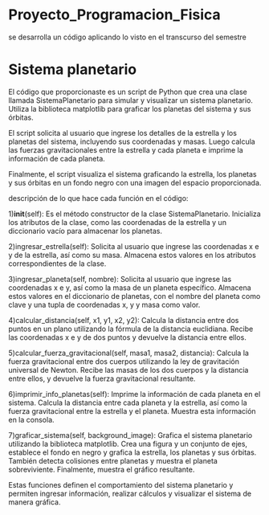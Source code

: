 # Proyecto_Programacion_Fisica
se desarrolla un código aplicando lo visto en el transcurso del semestre


# Sistema planetario
El código que proporcionaste es un script de Python que crea una clase llamada SistemaPlanetario para simular y visualizar un sistema planetario. Utiliza la biblioteca matplotlib para graficar los planetas del sistema y sus órbitas.

El script solicita al usuario que ingrese los detalles de la estrella y los planetas del sistema, incluyendo sus coordenadas y masas. Luego calcula las fuerzas gravitacionales entre la estrella y cada planeta e imprime la información de cada planeta.

Finalmente, el script visualiza el sistema graficando la estrella, los planetas y sus órbitas en un fondo negro con una imagen del espacio proporcionada.

descripción de lo que hace cada función en el código:

1)__init__(self): Es el método constructor de la clase SistemaPlanetario. Inicializa los atributos de la clase, como las coordenadas de la estrella y un diccionario vacío para almacenar los planetas.

2)ingresar_estrella(self): Solicita al usuario que ingrese las coordenadas x e y de la estrella, así como su masa. Almacena estos valores en los atributos correspondientes de la clase.

3)ingresar_planeta(self, nombre): Solicita al usuario que ingrese las coordenadas x e y, así como la masa de un planeta específico. Almacena estos valores en el diccionario de planetas, con el nombre del planeta como clave y una tupla de coordenadas x, y y masa como valor.

4)calcular_distancia(self, x1, y1, x2, y2): Calcula la distancia entre dos puntos en un plano utilizando la fórmula de la distancia euclidiana. Recibe las coordenadas x e y de dos puntos y devuelve la distancia entre ellos.

5)calcular_fuerza_gravitacional(self, masa1, masa2, distancia): Calcula la fuerza gravitacional entre dos cuerpos utilizando la ley de gravitación universal de Newton. Recibe las masas de los dos cuerpos y la distancia entre ellos, y devuelve la fuerza gravitacional resultante.

6)imprimir_info_planetas(self): Imprime la información de cada planeta en el sistema. Calcula la distancia entre cada planeta y la estrella, así como la fuerza gravitacional entre la estrella y el planeta. Muestra esta información en la consola.

7)graficar_sistema(self, background_image): Grafica el sistema planetario utilizando la biblioteca matplotlib. Crea una figura y un conjunto de ejes, establece el fondo en negro y grafica la estrella, los planetas y sus órbitas. También detecta colisiones entre planetas y muestra el planeta sobreviviente. Finalmente, muestra el gráfico resultante.

Estas funciones definen el comportamiento del sistema planetario y permiten ingresar información, realizar cálculos y visualizar el sistema de manera gráfica.
